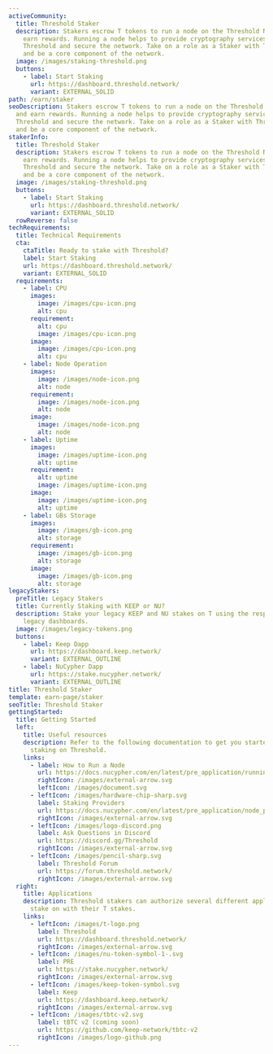 ```yaml
---
activeCommunity:
  title: Threshold Staker
  description: Stakers escrow T tokens to run a node on the Threshold Network and
    earn rewards. Running a node helps to provide cryptography services on
    Threshold and secure the network. Take on a role as a Staker with Threshold
    and be a core component of the network.
  image: /images/staking-threshold.png
  buttons:
    - label: Start Staking
      url: https://dashboard.threshold.network/
      variant: EXTERNAL_SOLID
path: /earn/staker
seoDescription: Stakers escrow T tokens to run a node on the Threshold Network
  and earn rewards. Running a node helps to provide cryptography services on
  Threshold and secure the network. Take on a role as a Staker with Threshold
  and be a core component of the network.
stakerInfo:
  title: Threshold Staker
  description: Stakers escrow T tokens to run a node on the Threshold Network and
    earn rewards. Running a node helps to provide cryptography services on
    Threshold and secure the network. Take on a role as a Staker with Threshold
    and be a core component of the network.
  image: /images/staking-threshold.png
  buttons:
    - label: Start Staking
      url: https://dashboard.threshold.network/
      variant: EXTERNAL_SOLID
  rowReverse: false
techRequirements:
  title: Technical Requirements
  cta:
    ctaTitle: Ready to stake with Threshold?
    label: Start Staking
    url: https://dashboard.threshold.network/
    variant: EXTERNAL_SOLID
  requirements:
    - label: CPU
      images:
        image: /images/cpu-icon.png
        alt: cpu
      requirement:
        alt: cpu
        image: /images/cpu-icon.png
      image:
        image: /images/cpu-icon.png
        alt: cpu
    - label: Node Operation
      images:
        image: /images/node-icon.png
        alt: node
      requirement:
        image: /images/node-icon.png
        alt: node
      image:
        image: /images/node-icon.png
        alt: node
    - label: Uptime
      images:
        image: /images/uptime-icon.png
        alt: uptime
      requirement:
        alt: uptime
        image: /images/uptime-icon.png
      image:
        image: /images/uptime-icon.png
        alt: uptime
    - label: GBs Storage
      images:
        image: /images/gb-icon.png
        alt: storage
      requirement:
        image: /images/gb-icon.png
        alt: storage
      image:
        image: /images/gb-icon.png
        alt: storage
legacyStakers:
  preTitle: Legacy Stakers
  title: Currently Staking with KEEP or NU?
  description: Stake your legacy KEEP and NU stakes on T using the respective
    legacy dashboards.
  image: /images/legacy-tokens.png
  buttons:
    - label: Keep Dapp
      url: https://dashboard.keep.network/
      variant: EXTERNAL_OUTLINE
    - label: NuCypher Dapp
      url: https://stake.nucypher.network/
      variant: EXTERNAL_OUTLINE
title: Threshold Staker
template: earn-page/staker
seoTitle: Threshold Staker
gettingStarted:
  title: Getting Started
  left:
    title: Useful resources
    description: Refer to the following documentation to get you started with
      staking on Threshold.
    links:
      - label: How to Run a Node
        url: https://docs.nucypher.com/en/latest/pre_application/running_a_node.html
        rightIcon: /images/external-arrow.svg
        leftIcon: /images/document.svg
      - leftIcon: /images/hardware-chip-sharp.svg
        label: Staking Providers
        url: https://docs.nucypher.com/en/latest/pre_application/node_providers.html
        rightIcon: /images/external-arrow.svg
      - leftIcon: /images/logo-discord.png
        label: Ask Questions in Discord
        url: https://discord.gg/Threshold
        rightIcon: /images/external-arrow.svg
      - leftIcon: /images/pencil-sharp.svg
        label: Threshold Forum
        url: https://forum.threshold.network/
        rightIcon: /images/external-arrow.svg
  right:
    title: Applications
    description: Threshold stakers can authorize several different applications to
      stake on with their T stakes.
    links:
      - leftIcon: /images/t-logo.png
        label: Threshold
        url: https://dashboard.threshold.network/
        rightIcon: /images/external-arrow.svg
      - leftIcon: /images/nu-token-symbol-1-.svg
        label: PRE
        url: https://stake.nucypher.network/
        rightIcon: /images/external-arrow.svg
      - leftIcon: /images/keep-token-symbol.svg
        label: Keep
        url: https://dashboard.keep.network/
        rightIcon: /images/external-arrow.svg
      - leftIcon: /images/tbtc-v2.svg
        label: tBTC v2 (coming soon)
        url: https://github.com/keep-network/tbtc-v2
        rightIcon: /images/logo-github.png
---
```

